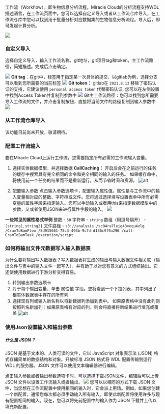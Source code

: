 工作流（Workflow），即生物信息分析流程，Miracle Cloud的分析流程支持WDL描述语言，在工作流页面中，您可以选择自定义导入或者从工作流仓库导入，在工作流仓库中您可以找到用于批量分析对应数据集的生物信息分析流程。导入后，即可发起计算分析。<br>

![](https://portal.volccdn.com/obj/volcfe/cloud-universal-doc/upload_0d9b5ace38f37a718783ecc6f7acef93.png)

### 自定义导入

选择自定义导入，输入工作流名称，git地址，git项目tag和token，主工作流路径，简短描述。完成后点击确定。<br>

![](https://portal.volccdn.com/obj/volcfe/cloud-universal-doc/upload_b6dbcb201fe7fdcceb75bc7f26511ceb.png)
**Git** **tag**：在git中，标签用于指定某一次具体的提交，以gitlab为例，选择分支可以看到您所需要的当前标签
![](https://lf3-volc-editor.volccdn.com/obj/volcfe/sop-public/upload_2399a5a8875b54b621241adffe53300a)
**Git** **token：** gitlab在 `2021.8.13` 移除了密码认证的支持，它建议使用 `personal access token` 代替密码认证, 您可以在左侧设置中找到Access Token并复制到参数中
![](https://lf6-volc-editor.volccdn.com/obj/volcfe/sop-public/upload_cb0531ea8aadf4fe67cdc4da911724f9)
Git主工作流路径：您可以找到您所需要导入工作流的文件，并点击复制按钮，直接将当前文件的路径复制到输入参数中
![](https://lf6-volc-editor.volccdn.com/obj/volcfe/sop-public/upload_3e5fe7e45a0993828bb50b55ad42abc3)

### 从工作流仓库导入

该功能目前尚未开放，敬请期待。
### 配置工作流输入

要在Miracle Cloud上运行工作流，您需要指定所有必需的工作流输入变量。

1. 选择实体数据模型，并选择数据
**CallCaching：** 开启后会在之前运行的任务的缓存中搜索具有完全相同的命令和完全相同的输入的任务。 如果缓存命中，将使用前一个任务的结果而不是重新运行，从而节省时间和资源。
![alt](https://portal.volccdn.com/obj/volcfe/cloud-universal-doc/upload_cb4f862464cd32d86dfee2dd3fbaa750.png)

2. 配置输入参数
点击输入参数选项卡，配置输入属性值。属性是与工作流中的输入变量相对应的整数、字符串或文件。您将通过选择填写设置表单中所有必需变量的属性字段来指定输入。您可以手动输入或者用this来指定数据模型中的参数，又或者使用JSON来进行属性字段的输入。
![](https://lf3-volc-editor.volccdn.com/obj/volcfe/sop-public/upload_b3683eeab4a45195d36d1f9569565ba2)

**一些常见的属性格式举例** 
整数 - `50` 
字符串 - `string`
数组（用逗号隔开） - `[string1,string2]`
文件路径 - `s3://analysis /sc94ra7leig43voqu4vlg /CramToBamFlow /5d915601-75c3-493b-9c7d-d136c9f9a296 /call-CramToBamTask /execution/script`


### 如何将输出文件元数据写入输入数据表

为什么要将输出写入数据表？写入数据表将生成的输出与输入数据文件相关联（输出文件与表中的输入文件一起写入），并有助于以对您有意义的方式组织输出。它还使使用数据进行下游分析变得容易。

1. 转到输出参数选项卡
2. 对于每个输出变量，单击 属性值 字段。您将看到一个下拉列表，其中列出了根实体数据表中存在的所有列
3. 选择现有列或输入新名称以将新数据列添加到表中。 如果原表格中没有此列则按照列名新加列；如果原表格有对应的列，则会将直接将新结果进行填充或覆盖
![alt](https://portal.volccdn.com/obj/volcfe/cloud-universal-doc/upload_3be90dac0235a5560e8b7b915f6eec1e.png)
### 使用Json设置输入和输出参数

##### 什么是 JSON？

JSON 是基于文本的、人类可读的文件，它以 JavaScript 对象表示法 (JSON) 格式存储简单的数据结构和对象。开放标准 JSON 格式将 WDL 配置传输到运行 WDL 的服务器。JSON 文件可以使用文本编辑器进行编辑。

点击输入参数或者输出参数选项卡时，可以选择下载JSON文件，编辑后可以上传 JSON 文件以设置工作流输入或者输出。
![](https://lf6-volc-editor.volccdn.com/obj/volcfe/sop-public/upload_bcd4825074513002bae87fdbd3bf4e99)
您可以以相同的方式下载 JSON 文件，当您想在工作流配置中使用相同的输入时，它会派上用场。例如，如果您创建一个新配置，通常您每次都必须手动输入所有输入，即使此新配置将使用许多与现有配置相同的输入。现在，您可以将先前配置中的输入作为 JSON 下载并上传以填充新配置。
